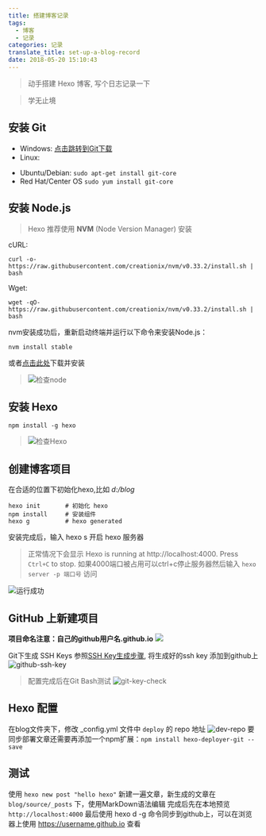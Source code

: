 ```yaml
---
title: 搭建博客记录
tags:
  - 博客
  - 记录
categories: 记录
translate_title: set-up-a-blog-record
date: 2018-05-20 15:10:43
---
```

> 动手搭建 Hexo 博客, 写个日志记录一下

<blockquote class="blockquote-center">学无止境</blockquote>

<!--more-->

## 安装 Git 

* Windows: [点击跳转到Git下载](https://git-scm.com/download/win)
* Linux:
 - Ubuntu/Debian: `sudo apt-get install git-core`
 - Red Hat/Center OS  `sudo yum install git-core`

## 安装 Node.js

> Hexo 推荐使用 **NVM** (Node Version Manager) 安装

cURL:
```shell
curl -o- https://raw.githubusercontent.com/creationix/nvm/v0.33.2/install.sh | bash
```
Wget:
```shell
wget -qO- https://raw.githubusercontent.com/creationix/nvm/v0.33.2/install.sh | bash
```
nvm安装成功后，重新启动终端并运行以下命令来安装Node.js：
```shell
nvm install stable
```
或者[点击此处](https://nodejs.org)下载并安装

> ![检查node](/images/posts/63911635.jpg)

## 安装 Hexo
```npm
npm install -g hexo 
```
> ![检查Hexo](/images/posts/14288474.jpg)

## 创建博客项目
在合适的位置下初始化hexo,比如 *d:/blog*
```
hexo init		# 初始化 hexo
npm install		# 安装组件
hexo g			# hexo generated
```
安装完成后，输入 hexo s 开启 hexo 服务器
> 正常情况下会显示 Hexo is running at http://localhost:4000. Press `Ctrl+C` to stop.
如果4000端口被占用可以ctrl+c停止服务器然后输入 `hexo server -p 端口号` 访问

![运行成功](/images/posts/75322921.jpg)

## GitHub 上新建项目
**项目命名注意：自己的github用户名.github.io**
![](/images/posts/49414545.jpg)

Git下生成 SSH Keys 参照[SSH Key生成步骤](https://blog.csdn.net/hustpzb/article/details/8230454), 将生成好的ssh key 添加到github上
![github-ssh-key](/images/posts/95262268.jpg) 
>配置完成后在Git Bash测试
![git-key-check](/images/posts/84430723.jpg)
 
## Hexo 配置
在blog文件夹下，修改 _config.yml 文件中 `deploy` 的 repo 地址
![dev-repo](/images/posts/39476468.jpg)
要同步部署文章还需要再添加一个npm扩展：`npm install hexo-deployer-git --save`

## 测试
使用 `hexo new post "hello hexo"` 新建一遍文章，新生成的文章在 `blog/source/_posts` 下，使用MarkDown语法编辑
完成后先在本地预览 `http://localhost:4000`
最后使用 hexo d -g 命令同步到github上，可以在浏览器上使用 https://username.github.io 查看

